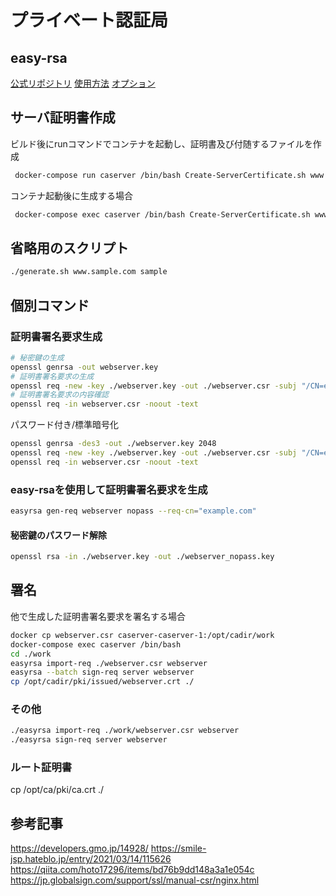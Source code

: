 # プライベート認証局

## easy-rsa

[公式リポジトリ](https://github.com/OpenVPN/easy-rsa)
[使用方法](https://github.com/OpenVPN/easy-rsa/blob/master/doc/EasyRSA-Readme.md)
[オプション](https://github.com/OpenVPN/easy-rsa/blob/master/doc/EasyRSA-Advanced.md)

## サーバ証明書作成

ビルド後にrunコマンドでコンテナを起動し、証明書及び付随するファイルを作成

```bash
 docker-compose run caserver /bin/bash Create-ServerCertificate.sh www.sample.com sample
```

コンテナ起動後に生成する場合

```bash
 docker-compose exec caserver /bin/bash Create-ServerCertificate.sh www.sample.com sample
```

## 省略用のスクリプト

```bash
./generate.sh www.sample.com sample
```

## 個別コマンド

### 証明書署名要求生成

```bash
# 秘密鍵の生成
openssl genrsa -out webserver.key
# 証明書署名要求の生成
openssl req -new -key ./webserver.key -out ./webserver.csr -subj "/CN=example.com"
# 証明書署名要求の内容確認
openssl req -in webserver.csr -noout -text
```

パスワード付き/標準暗号化

```bash
openssl genrsa -des3 -out ./webserver.key 2048
openssl req -new -key ./webserver.key -out ./webserver.csr -subj "/CN=example.com"
openssl req -in webserver.csr -noout -text
```

### easy-rsaを使用して証明書署名要求を生成

```bash
easyrsa gen-req webserver nopass --req-cn="example.com"
```

#### 秘密鍵のパスワード解除

```bash
openssl rsa -in ./webserver.key -out ./webserver_nopass.key
```

## 署名

他で生成した証明書署名要求を署名する場合

```bash
docker cp webserver.csr caserver-caserver-1:/opt/cadir/work
docker-compose exec caserver /bin/bash 
cd ./work
easyrsa import-req ./webserver.csr webserver
easyrsa --batch sign-req server webserver
cp /opt/cadir/pki/issued/webserver.crt ./
```

### その他

```bash
./easyrsa import-req ./work/webserver.csr webserver
./easyrsa sign-req server webserver
```

### ルート証明書

cp /opt/ca/pki/ca.crt ./

## 参考記事

<https://developers.gmo.jp/14928/>
<https://smile-jsp.hateblo.jp/entry/2021/03/14/115626>
<https://qiita.com/hoto17296/items/bd76b9dd148a3a1e054c>
<https://jp.globalsign.com/support/ssl/manual-csr/nginx.html>
